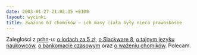 ```yaml
---
date: 2003-01-27 21:02:35 +0100
layout: wycinki
title: Zważono 61 chomików – ich masy ciała były nieco prawoskośne
---
```


Zaległości z <acronym title='pl.rec.humor.najlepsze'>prhn</acronym>-u: [o lodach za 5 zł](http://niusy.onet.pl/niusy.html?t=artykul&group=pl.rec.humor.najlepsze&aid=21575075 'z pl.comp.os.linux'), [o Slackware 8](http://niusy.onet.pl/niusy.html?t=artykul&group=pl.rec.humor.najlepsze&aid=21575052 'z pl.comp.os.linux'), [o tajnym języku naukowców](http://niusy.onet.pl/niusy.html?t=artykul&group=pl.rec.humor.najlepsze&aid=21574943 'z pl.sci.psychologia'), [o bankomacie czasowym](http://niusy.onet.pl/niusy.html?t=artykul&group=pl.rec.humor.najlepsze&aid=21574922 'z pl.pregierz') oraz [o ważeniu chomików](http://niusy.onet.pl/niusy.html?t=artykul&group=pl.rec.humor.najlepsze&aid=21304154 'z pl.sci.matematyka'). Polecam.
